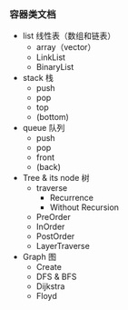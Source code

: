 ### 容器类文档
- list 线性表（数组和链表）
    - array（vector）
    - LinkList
    - BinaryList
- stack 栈
    - push
    - pop
    - top
    - (bottom)
- queue 队列
    - push
    - pop
    - front
    - (back)
- Tree & its node 树
    - traverse
        - Recurrence
        - Without Recursion
    - PreOrder
    - InOrder
    - PostOrder
    - LayerTraverse
- Graph 图
    - Create
    - DFS & BFS
    - Dijkstra
    - Floyd